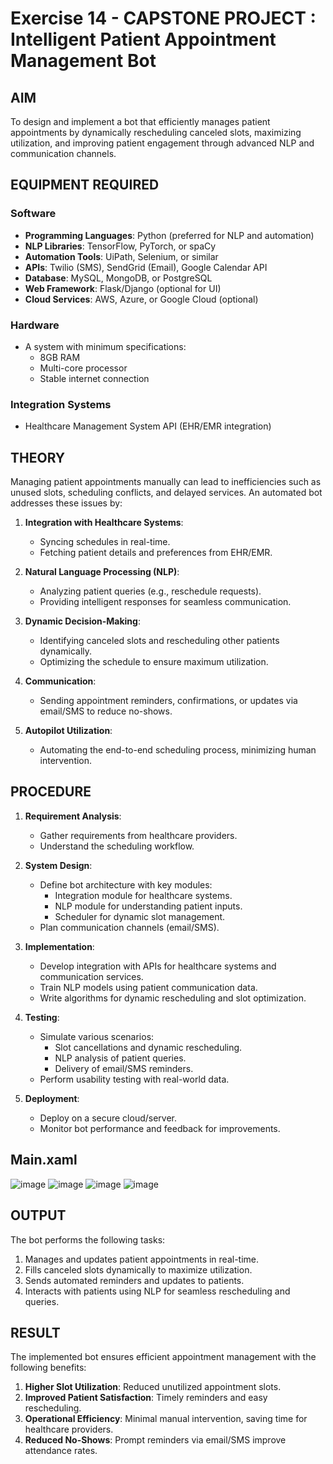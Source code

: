 # Exercise 14 - CAPSTONE PROJECT : Intelligent Patient Appointment Management Bot  

## AIM  
To design and implement a bot that efficiently manages patient appointments by dynamically rescheduling canceled slots, maximizing utilization, and improving patient engagement through advanced NLP and communication channels.  

## EQUIPMENT REQUIRED  
### Software  
- **Programming Languages**: Python (preferred for NLP and automation)  
- **NLP Libraries**: TensorFlow, PyTorch, or spaCy  
- **Automation Tools**: UiPath, Selenium, or similar  
- **APIs**: Twilio (SMS), SendGrid (Email), Google Calendar API  
- **Database**: MySQL, MongoDB, or PostgreSQL  
- **Web Framework**: Flask/Django (optional for UI)  
- **Cloud Services**: AWS, Azure, or Google Cloud (optional)  

### Hardware  
- A system with minimum specifications:  
  - 8GB RAM  
  - Multi-core processor  
  - Stable internet connection  

### Integration Systems  
- Healthcare Management System API (EHR/EMR integration)  

## THEORY  
Managing patient appointments manually can lead to inefficiencies such as unused slots, scheduling conflicts, and delayed services. An automated bot addresses these issues by:  

1. **Integration with Healthcare Systems**:  
   - Syncing schedules in real-time.  
   - Fetching patient details and preferences from EHR/EMR.  

2. **Natural Language Processing (NLP)**:  
   - Analyzing patient queries (e.g., reschedule requests).  
   - Providing intelligent responses for seamless communication.  

3. **Dynamic Decision-Making**:  
   - Identifying canceled slots and rescheduling other patients dynamically.  
   - Optimizing the schedule to ensure maximum utilization.  

4. **Communication**:  
   - Sending appointment reminders, confirmations, or updates via email/SMS to reduce no-shows.  

5. **Autopilot Utilization**:  
   - Automating the end-to-end scheduling process, minimizing human intervention.  

## PROCEDURE  
1. **Requirement Analysis**:  
   - Gather requirements from healthcare providers.  
   - Understand the scheduling workflow.  

2. **System Design**:  
   - Define bot architecture with key modules:  
     - Integration module for healthcare systems.  
     - NLP module for understanding patient inputs.  
     - Scheduler for dynamic slot management.  
   - Plan communication channels (email/SMS).  

3. **Implementation**:  
   - Develop integration with APIs for healthcare systems and communication services.  
   - Train NLP models using patient communication data.  
   - Write algorithms for dynamic rescheduling and slot optimization.  

4. **Testing**:  
   - Simulate various scenarios:  
     - Slot cancellations and dynamic rescheduling.  
     - NLP analysis of patient queries.  
     - Delivery of email/SMS reminders.  
   - Perform usability testing with real-world data.  

5. **Deployment**:  
   - Deploy on a secure cloud/server.  
   - Monitor bot performance and feedback for improvements.  

## Main.xaml 

![image](https://github.com/user-attachments/assets/c2f96cad-4ef8-4a40-af87-8b9980907e02)
![image](https://github.com/user-attachments/assets/f4d6688e-a92f-4495-950c-59f539ad4d7c)
![image](https://github.com/user-attachments/assets/031bddf8-4cf0-41da-9f35-ca4c9d86704a)
![image](https://github.com/user-attachments/assets/f4d91605-ca1d-4f68-9686-f057d9d39545)



## OUTPUT  
The bot performs the following tasks:  
1. Manages and updates patient appointments in real-time.  
2. Fills canceled slots dynamically to maximize utilization.  
3. Sends automated reminders and updates to patients.  
4. Interacts with patients using NLP for seamless rescheduling and queries.  

## RESULT  
The implemented bot ensures efficient appointment management with the following benefits:  
1. **Higher Slot Utilization**: Reduced unutilized appointment slots.  
2. **Improved Patient Satisfaction**: Timely reminders and easy rescheduling.  
3. **Operational Efficiency**: Minimal manual intervention, saving time for healthcare providers.  
4. **Reduced No-Shows**: Prompt reminders via email/SMS improve attendance rates.  
